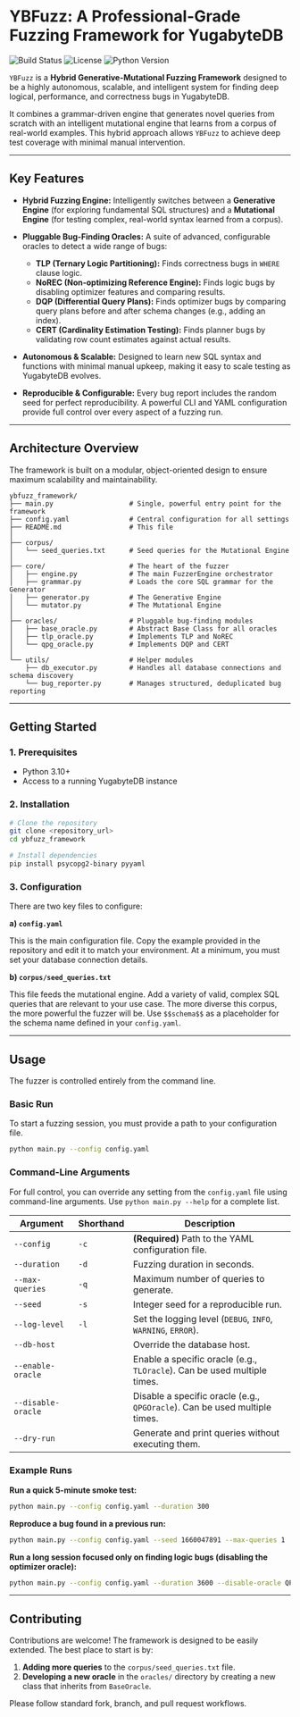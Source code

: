 # YBFuzz: A Professional-Grade Fuzzing Framework for YugabyteDB

![Build Status](https://img.shields.io/badge/build-passing-brightgreen)
![License](https://img.shields.io/badge/license-Apache%202.0-blue)
![Python Version](https://img.shields.io/badge/python-3.10+-blue.svg)

`YBFuzz` is a **Hybrid Generative-Mutational Fuzzing Framework** designed to be a highly autonomous, scalable, and intelligent system for finding deep logical, performance, and correctness bugs in YugabyteDB.

It combines a grammar-driven engine that generates novel queries from scratch with an intelligent mutational engine that learns from a corpus of real-world examples. This hybrid approach allows `YBFuzz` to achieve deep test coverage with minimal manual intervention.

---
## Key Features

* **Hybrid Fuzzing Engine:** Intelligently switches between a **Generative Engine** (for exploring fundamental SQL structures) and a **Mutational Engine** (for testing complex, real-world syntax learned from a corpus).

* **Pluggable Bug-Finding Oracles:** A suite of advanced, configurable oracles to detect a wide range of bugs:
    * **TLP (Ternary Logic Partitioning):** Finds correctness bugs in `WHERE` clause logic.
    * **NoREC (Non-optimizing Reference Engine):** Finds logic bugs by disabling optimizer features and comparing results.
    * **DQP (Differential Query Plans):** Finds optimizer bugs by comparing query plans before and after schema changes (e.g., adding an index).
    * **CERT (Cardinality Estimation Testing):** Finds planner bugs by validating row count estimates against actual results.

* **Autonomous & Scalable:** Designed to learn new SQL syntax and functions with minimal manual upkeep, making it easy to scale testing as YugabyteDB evolves.

* **Reproducible & Configurable:** Every bug report includes the random seed for perfect reproducibility. A powerful CLI and YAML configuration provide full control over every aspect of a fuzzing run.

---
## Architecture Overview

The framework is built on a modular, object-oriented design to ensure maximum scalability and maintainability.

```
ybfuzz_framework/
├── main.py                   # Single, powerful entry point for the framework
├── config.yaml               # Central configuration for all settings
├── README.md                 # This file
│
├── corpus/
│   └── seed_queries.txt      # Seed queries for the Mutational Engine
│
├── core/                     # The heart of the fuzzer
│   ├── engine.py             # The main FuzzerEngine orchestrator
│   ├── grammar.py            # Loads the core SQL grammar for the Generator
│   ├── generator.py          # The Generative Engine
│   └── mutator.py            # The Mutational Engine
│
├── oracles/                  # Pluggable bug-finding modules
│   ├── base_oracle.py        # Abstract Base Class for all oracles
│   ├── tlp_oracle.py         # Implements TLP and NoREC
│   └── qpg_oracle.py         # Implements DQP and CERT
│
└── utils/                    # Helper modules
    ├── db_executor.py        # Handles all database connections and schema discovery
    └── bug_reporter.py       # Manages structured, deduplicated bug reporting
```

---
## Getting Started

### 1. Prerequisites

* Python 3.10+
* Access to a running YugabyteDB instance

### 2. Installation

```bash
# Clone the repository
git clone <repository_url>
cd ybfuzz_framework

# Install dependencies
pip install psycopg2-binary pyyaml
```

### 3. Configuration

There are two key files to configure:

**a) `config.yaml`**

This is the main configuration file. Copy the example provided in the repository and edit it to match your environment. At a minimum, you must set your database connection details.

**b) `corpus/seed_queries.txt`**

This file feeds the mutational engine. Add a variety of valid, complex SQL queries that are relevant to your use case. The more diverse this corpus, the more powerful the fuzzer will be. Use `$$schema$$` as a placeholder for the schema name defined in your `config.yaml`.

---
## Usage

The fuzzer is controlled entirely from the command line.

### Basic Run

To start a fuzzing session, you must provide a path to your configuration file.

```bash
python main.py --config config.yaml
```

### Command-Line Arguments

For full control, you can override any setting from the `config.yaml` file using command-line arguments. Use `python main.py --help` for a complete list.

| Argument         | Shorthand | Description                                                              |
| ---------------- | --------- | ------------------------------------------------------------------------ |
| `--config`       | `-c`      | **(Required)** Path to the YAML configuration file.                      |
| `--duration`     | `-d`      | Fuzzing duration in seconds.                                             |
| `--max-queries`  | `-q`      | Maximum number of queries to generate.                                   |
| `--seed`         | `-s`      | Integer seed for a reproducible run.                                     |
| `--log-level`    | `-l`      | Set the logging level (`DEBUG`, `INFO`, `WARNING`, `ERROR`).             |
| `--db-host`      |           | Override the database host.                                              |
| `--enable-oracle`|           | Enable a specific oracle (e.g., `TLOracle`). Can be used multiple times. |
| `--disable-oracle`|           | Disable a specific oracle (e.g., `QPGOracle`). Can be used multiple times.|
| `--dry-run`      |           | Generate and print queries without executing them.                       |

### Example Runs

**Run a quick 5-minute smoke test:**

```bash
python main.py --config config.yaml --duration 300
```

**Reproduce a bug found in a previous run:**

```bash
python main.py --config config.yaml --seed 1660047891 --max-queries 1
```

**Run a long session focused only on finding logic bugs (disabling the optimizer oracle):**

```bash
python main.py --config config.yaml --duration 3600 --disable-oracle QPGOracle
```

---
## Contributing

Contributions are welcome! The framework is designed to be easily extended. The best place to start is by:

1.  **Adding more queries** to the `corpus/seed_queries.txt` file.
2.  **Developing a new oracle** in the `oracles/` directory by creating a new class that inherits from `BaseOracle`.

Please follow standard fork, branch, and pull request workflows.
